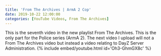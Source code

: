 ```yaml
---
title: 'From The Archives | ArmA 2 Cop'
date: 2019-10-22 12:00:00
categories: [YouTube Videos, From The Archives]
---
```

This is the seventh video in the new playlist From The Archives. This is the only part for the Police series (ArmA 2). The next video I upload will not a From The Archives video but instead a video relating to DayZ Server Administration.
{% include embed/youtube.html id='Oh3-GhmGX8c' %}